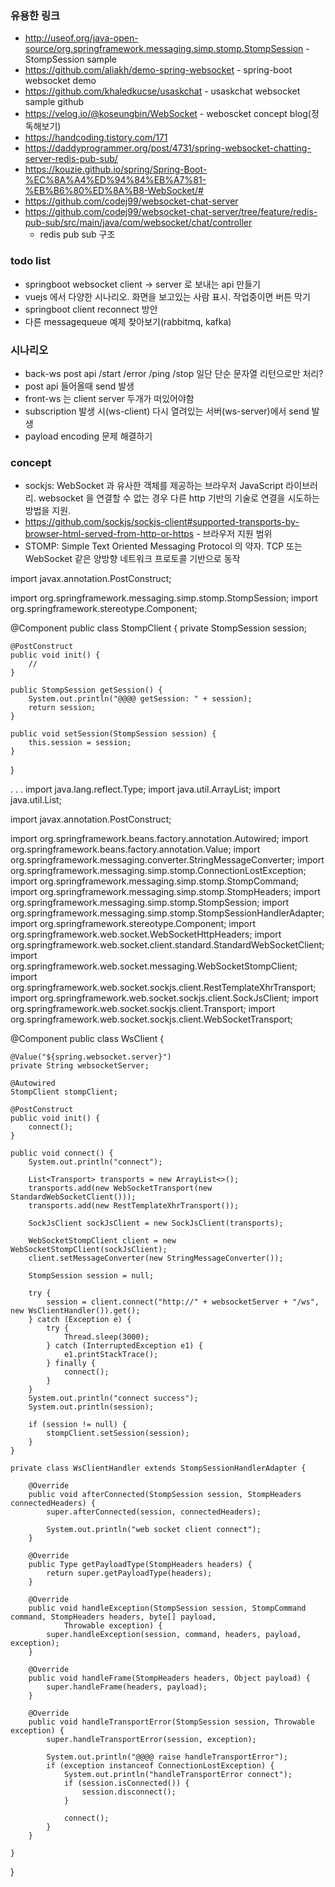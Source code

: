 ### 유용한 링크

- http://useof.org/java-open-source/org.springframework.messaging.simp.stomp.StompSession - StompSession sample
- https://github.com/aliakh/demo-spring-websocket - spring-boot websocket demo
- https://github.com/khaledkucse/usaskchat - usaskchat websocket sample github
- https://velog.io/@koseungbin/WebSocket - weboscket concept blog(정독해보기)
- https://handcoding.tistory.com/171
- https://daddyprogrammer.org/post/4731/spring-websocket-chatting-server-redis-pub-sub/
- https://kouzie.github.io/spring/Spring-Boot-%EC%8A%A4%ED%94%84%EB%A7%81-%EB%B6%80%ED%8A%B8-WebSocket/#
- https://github.com/codej99/websocket-chat-server
- https://github.com/codej99/websocket-chat-server/tree/feature/redis-pub-sub/src/main/java/com/websocket/chat/controller
  - redis pub sub 구조

### todo list

- springboot websocket client -> server 로 보내는 api 만들기
- vuejs 에서 다양한 시나리오. 화면을 보고있는 사람 표시. 작업중이면 버튼 막기
- springboot client reconnect 방안 
- 다른 messagequeue 예제 찾아보기(rabbitmq, kafka)

### 시나리오

- back-ws post api /start /error /ping /stop 일단 단순 문자열 리턴으로만 처리?
- post api 들어올때 send 발생
- front-ws 는 client server 두개가 떠있어야함
- subscription 발생 시(ws-client) 다시 열려있는 서버(ws-server)에서 send 발생
- payload encoding 문제 해결하기

### concept

- sockjs: WebSocket 과 유사한 객체를 제공하는 브라우저 JavaScript 라이브러리. websocket 을 연결할 수 없는 경우 다른 http 기반의 기술로 연결을 시도하는 방법을 지원.
- https://github.com/sockjs/sockjs-client#supported-transports-by-browser-html-served-from-http-or-https - 브라우저 지원 범위
- STOMP: Simple Text Oriented Messaging Protocol 의 약자. TCP 또는 WebSocket 같은 양방향 네트워크 프로토콜 기반으로 동작


import javax.annotation.PostConstruct;

import org.springframework.messaging.simp.stomp.StompSession;
import org.springframework.stereotype.Component;

@Component
public class StompClient {
    private StompSession session;

    @PostConstruct
    public void init() {
        //
    }

    public StompSession getSession() {
        System.out.println("@@@@ getSession: " + session);
        return session;
    }

    public void setSession(StompSession session) {
        this.session = session;
    }
}


. . .
import java.lang.reflect.Type;
import java.util.ArrayList;
import java.util.List;

import javax.annotation.PostConstruct;

import org.springframework.beans.factory.annotation.Autowired;
import org.springframework.beans.factory.annotation.Value;
import org.springframework.messaging.converter.StringMessageConverter;
import org.springframework.messaging.simp.stomp.ConnectionLostException;
import org.springframework.messaging.simp.stomp.StompCommand;
import org.springframework.messaging.simp.stomp.StompHeaders;
import org.springframework.messaging.simp.stomp.StompSession;
import org.springframework.messaging.simp.stomp.StompSessionHandlerAdapter;
import org.springframework.stereotype.Component;
import org.springframework.web.socket.WebSocketHttpHeaders;
import org.springframework.web.socket.client.standard.StandardWebSocketClient;
import org.springframework.web.socket.messaging.WebSocketStompClient;
import org.springframework.web.socket.sockjs.client.RestTemplateXhrTransport;
import org.springframework.web.socket.sockjs.client.SockJsClient;
import org.springframework.web.socket.sockjs.client.Transport;
import org.springframework.web.socket.sockjs.client.WebSocketTransport;


@Component
public class WsClient {

    @Value("${spring.websocket.server}")
    private String websocketServer;

    @Autowired
    StompClient stompClient;

    @PostConstruct
    public void init() {
        connect();
    }

    public void connect() {
        System.out.println("connect");

        List<Transport> transports = new ArrayList<>();
        transports.add(new WebSocketTransport(new StandardWebSocketClient()));
        transports.add(new RestTemplateXhrTransport());

        SockJsClient sockJsClient = new SockJsClient(transports);

        WebSocketStompClient client = new WebSocketStompClient(sockJsClient);
        client.setMessageConverter(new StringMessageConverter());

        StompSession session = null;

        try {
            session = client.connect("http://" + websocketServer + "/ws", new WsClientHandler()).get();
        } catch (Exception e) {
            try {
                Thread.sleep(3000);
            } catch (InterruptedException e1) {
                e1.printStackTrace();
            } finally {
                connect();
            }
        }
        System.out.println("connect success");
        System.out.println(session);

        if (session != null) {
            stompClient.setSession(session);
        }
    }

    private class WsClientHandler extends StompSessionHandlerAdapter {

        @Override
        public void afterConnected(StompSession session, StompHeaders connectedHeaders) {
            super.afterConnected(session, connectedHeaders);

            System.out.println("web socket client connect");
        }

        @Override
        public Type getPayloadType(StompHeaders headers) {
            return super.getPayloadType(headers);
        }

        @Override
        public void handleException(StompSession session, StompCommand command, StompHeaders headers, byte[] payload,
                Throwable exception) {
            super.handleException(session, command, headers, payload, exception);
        }

        @Override
        public void handleFrame(StompHeaders headers, Object payload) {
            super.handleFrame(headers, payload);
        }

        @Override
        public void handleTransportError(StompSession session, Throwable exception) {
            super.handleTransportError(session, exception);

            System.out.println("@@@@ raise handleTransportError");
            if (exception instanceof ConnectionLostException) {
                System.out.println("handleTransportError connect");
                if (session.isConnected()) {
                    session.disconnect();
                }

                connect();
            }
        }

    }
}
